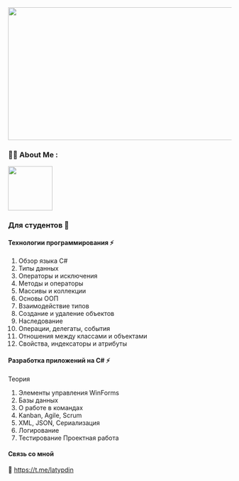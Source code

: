 <div align="center">
  <img src="https://media.giphy.com/media/dWesBcTLavkZuG35MI/giphy.gif" width="600" height="300"/>
</div>

### :woman_technologist: About Me :

<div id="header" align="left">
  <img src="https://media.giphy.com/media/zKAUwFIbFiKAyCrKjZ/giphy.gif" width="100"/>
</div>

### Для студентов 👋

#### Технологии программирования ⚡
1.	Обзор языка C#
2.	Типы данных
3.	Операторы и исключения
4.	Методы и операторы
5.	Массивы и коллекции
6.	Основы ООП
7.	Взаимодействие типов
8.	Создание и удаление объектов
9.	Наследование
10.	Операции, делегаты, события
11.	Отношения между классами и объектами
12.	Свойства, индексаторы и атрибуты
#### Разработка приложений на C# ⚡
Теория
1. Элементы управления WinForms
2. Базы данных
3. О работе в командах
4. Kanban, Agile, Scrum
5. XML, JSON, Сериализация
6. Логирование
7. Тестирование
Проектная работа
#### Связь со мной
💬 https://t.me/latypdin
<!--
**latypdin23/latypdin23** is a ✨ _special_ ✨ repository because its `README.md` (this file) appears on your GitHub profile.

Here are some ideas to get you started:

- 🔭 I’m currently working on ...
- 🌱 I’m currently learning ...
- 👯 I’m looking to collaborate on ...
- 🤔 I’m looking for help with ...
- 💬 Ask me about ...
- 📫 How to reach me: ...
- 😄 Pronouns: ...
- ⚡ Fun fact: ...
-->
